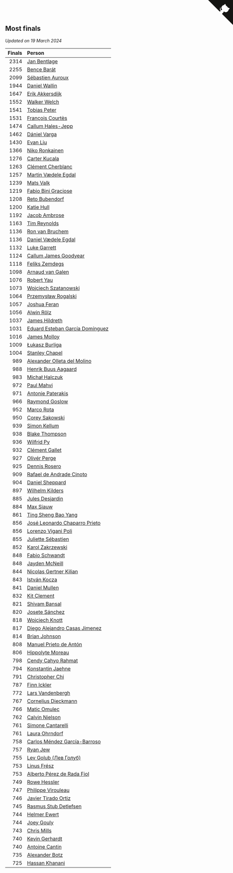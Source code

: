## Most finals

*Updated on 19 March 2024*

| Finals | Person |
| ---: | :--- |
| 2314 | [Jan Bentlage](https://www.worldcubeassociation.org/persons/2010BENT01) |
| 2255 | [Bence Barát](https://www.worldcubeassociation.org/persons/2008BARA01) |
| 2099 | [Sébastien Auroux](https://www.worldcubeassociation.org/persons/2008AURO01) |
| 1944 | [Daniel Wallin](https://www.worldcubeassociation.org/persons/2013WALL03) |
| 1647 | [Erik Akkersdijk](https://www.worldcubeassociation.org/persons/2005AKKE01) |
| 1552 | [Walker Welch](https://www.worldcubeassociation.org/persons/2011WELC01) |
| 1541 | [Tobias Peter](https://www.worldcubeassociation.org/persons/2014PETE03) |
| 1531 | [François Courtès](https://www.worldcubeassociation.org/persons/2008COUR01) |
| 1474 | [Callum Hales-Jepp](https://www.worldcubeassociation.org/persons/2012HALE01) |
| 1462 | [Dániel Varga](https://www.worldcubeassociation.org/persons/2008VARG01) |
| 1430 | [Evan Liu](https://www.worldcubeassociation.org/persons/2009LIUE01) |
| 1366 | [Niko Ronkainen](https://www.worldcubeassociation.org/persons/2010RONK01) |
| 1276 | [Carter Kucala](https://www.worldcubeassociation.org/persons/2015KUCA01) |
| 1263 | [Clément Cherblanc](https://www.worldcubeassociation.org/persons/2014CHER05) |
| 1257 | [Martin Vædele Egdal](https://www.worldcubeassociation.org/persons/2013EGDA02) |
| 1239 | [Mats Valk](https://www.worldcubeassociation.org/persons/2007VALK01) |
| 1219 | [Fabio Bini Graciose](https://www.worldcubeassociation.org/persons/2010GRAC02) |
| 1208 | [Reto Bubendorf](https://www.worldcubeassociation.org/persons/2012BUBE01) |
| 1200 | [Katie Hull](https://www.worldcubeassociation.org/persons/2010HULL01) |
| 1192 | [Jacob Ambrose](https://www.worldcubeassociation.org/persons/2010AMBR01) |
| 1163 | [Tim Reynolds](https://www.worldcubeassociation.org/persons/2005REYN01) |
| 1136 | [Ron van Bruchem](https://www.worldcubeassociation.org/persons/2003BRUC01) |
| 1136 | [Daniel Vædele Egdal](https://www.worldcubeassociation.org/persons/2013EGDA01) |
| 1132 | [Luke Garrett](https://www.worldcubeassociation.org/persons/2017GARR05) |
| 1124 | [Callum James Goodyear](https://www.worldcubeassociation.org/persons/2012GOOD02) |
| 1118 | [Feliks Zemdegs](https://www.worldcubeassociation.org/persons/2009ZEMD01) |
| 1098 | [Arnaud van Galen](https://www.worldcubeassociation.org/persons/2006GALE01) |
| 1076 | [Robert Yau](https://www.worldcubeassociation.org/persons/2009YAUR01) |
| 1073 | [Wojciech Szatanowski](https://www.worldcubeassociation.org/persons/2011SZAT01) |
| 1064 | [Przemysław Rogalski](https://www.worldcubeassociation.org/persons/2013ROGA02) |
| 1057 | [Joshua Feran](https://www.worldcubeassociation.org/persons/2011FERA01) |
| 1056 | [Alwin Rölz](https://www.worldcubeassociation.org/persons/2016ROLZ01) |
| 1037 | [James Hildreth](https://www.worldcubeassociation.org/persons/2009HILD01) |
| 1031 | [Eduard Esteban García Domínguez](https://www.worldcubeassociation.org/persons/2011EDUA01) |
| 1016 | [James Molloy](https://www.worldcubeassociation.org/persons/2011MOLL01) |
| 1009 | [Łukasz Burliga](https://www.worldcubeassociation.org/persons/2013BURL01) |
| 1004 | [Stanley Chapel](https://www.worldcubeassociation.org/persons/2016CHAP04) |
| 989 | [Alexander Olleta del Molino](https://www.worldcubeassociation.org/persons/2008OLLE01) |
| 988 | [Henrik Buus Aagaard](https://www.worldcubeassociation.org/persons/2006BUUS01) |
| 983 | [Michał Halczuk](https://www.worldcubeassociation.org/persons/2006HALC01) |
| 972 | [Paul Mahvi](https://www.worldcubeassociation.org/persons/2012MAHV01) |
| 971 | [Antonie Paterakis](https://www.worldcubeassociation.org/persons/2012PATE01) |
| 966 | [Raymond Goslow](https://www.worldcubeassociation.org/persons/2014GOSL01) |
| 952 | [Marco Rota](https://www.worldcubeassociation.org/persons/2009ROTA01) |
| 950 | [Corey Sakowski](https://www.worldcubeassociation.org/persons/2011SAKO01) |
| 939 | [Simon Kellum](https://www.worldcubeassociation.org/persons/2016KELL12) |
| 938 | [Blake Thompson](https://www.worldcubeassociation.org/persons/2010THOM03) |
| 936 | [Wilfrid Py](https://www.worldcubeassociation.org/persons/2016PYWI01) |
| 932 | [Clément Gallet](https://www.worldcubeassociation.org/persons/2004GALL02) |
| 927 | [Olivér Perge](https://www.worldcubeassociation.org/persons/2007PERG01) |
| 925 | [Dennis Rosero](https://www.worldcubeassociation.org/persons/2010ROSE03) |
| 909 | [Rafael de Andrade Cinoto](https://www.worldcubeassociation.org/persons/2007CINO01) |
| 904 | [Daniel Sheppard](https://www.worldcubeassociation.org/persons/2009SHEP01) |
| 897 | [Wilhelm Kilders](https://www.worldcubeassociation.org/persons/2010KILD02) |
| 885 | [Jules Desjardin](https://www.worldcubeassociation.org/persons/2010DESJ01) |
| 884 | [Max Siauw](https://www.worldcubeassociation.org/persons/2017SIAU02) |
| 861 | [Ting Sheng Bao Yang](https://www.worldcubeassociation.org/persons/2008BAOY01) |
| 856 | [José Leonardo Chaparro Prieto](https://www.worldcubeassociation.org/persons/2011CHAP01) |
| 856 | [Lorenzo Vigani Poli](https://www.worldcubeassociation.org/persons/2007POLI01) |
| 855 | [Juliette Sébastien](https://www.worldcubeassociation.org/persons/2014SEBA01) |
| 852 | [Karol Zakrzewski](https://www.worldcubeassociation.org/persons/2014ZAKR01) |
| 848 | [Fabio Schwandt](https://www.worldcubeassociation.org/persons/2014SCHW02) |
| 848 | [Jayden McNeill](https://www.worldcubeassociation.org/persons/2012MCNE01) |
| 844 | [Nicolas Gertner Kilian](https://www.worldcubeassociation.org/persons/2013GERT01) |
| 843 | [István Kocza](https://www.worldcubeassociation.org/persons/2005KOCZ01) |
| 841 | [Daniel Mullen](https://www.worldcubeassociation.org/persons/2016MULL04) |
| 832 | [Kit Clement](https://www.worldcubeassociation.org/persons/2008CLEM01) |
| 821 | [Shivam Bansal](https://www.worldcubeassociation.org/persons/2011BANS02) |
| 820 | [Josete Sánchez](https://www.worldcubeassociation.org/persons/2015SANC18) |
| 818 | [Wojciech Knott](https://www.worldcubeassociation.org/persons/2011KNOT01) |
| 817 | [Diego Alejandro Casas Jimenez](https://www.worldcubeassociation.org/persons/2014JIME05) |
| 814 | [Brian Johnson](https://www.worldcubeassociation.org/persons/2013JOHN10) |
| 808 | [Manuel Prieto de Antón](https://www.worldcubeassociation.org/persons/2015ANTO04) |
| 806 | [Hippolyte Moreau](https://www.worldcubeassociation.org/persons/2008MORE02) |
| 798 | [Cendy Cahyo Rahmat](https://www.worldcubeassociation.org/persons/2010RAHM02) |
| 794 | [Konstantin Jaehne](https://www.worldcubeassociation.org/persons/2015JAEH01) |
| 791 | [Christopher Chi](https://www.worldcubeassociation.org/persons/2014CHIC01) |
| 787 | [Finn Ickler](https://www.worldcubeassociation.org/persons/2012ICKL01) |
| 772 | [Lars Vandenbergh](https://www.worldcubeassociation.org/persons/2003VAND01) |
| 767 | [Cornelius Dieckmann](https://www.worldcubeassociation.org/persons/2009DIEC01) |
| 766 | [Matic Omulec](https://www.worldcubeassociation.org/persons/2010OMUL02) |
| 762 | [Calvin Nielson](https://www.worldcubeassociation.org/persons/2014NIEL03) |
| 761 | [Simone Cantarelli](https://www.worldcubeassociation.org/persons/2012CANT02) |
| 761 | [Laura Ohrndorf](https://www.worldcubeassociation.org/persons/2009OHRN01) |
| 758 | [Carlos Méndez García-Barroso](https://www.worldcubeassociation.org/persons/2010GARC02) |
| 757 | [Ryan Jew](https://www.worldcubeassociation.org/persons/2008JEWR01) |
| 755 | [Lev Golub (Лев Голуб)](https://www.worldcubeassociation.org/persons/2014HOLU01) |
| 753 | [Linus Frész](https://www.worldcubeassociation.org/persons/2011FRES01) |
| 753 | [Alberto Pérez de Rada Fiol](https://www.worldcubeassociation.org/persons/2011FIOL01) |
| 749 | [Rowe Hessler](https://www.worldcubeassociation.org/persons/2007HESS01) |
| 747 | [Philippe Virouleau](https://www.worldcubeassociation.org/persons/2008VIRO01) |
| 746 | [Javier Tirado Ortiz](https://www.worldcubeassociation.org/persons/2009TIRA01) |
| 745 | [Rasmus Stub Detlefsen](https://www.worldcubeassociation.org/persons/2014DETL01) |
| 744 | [Helmer Ewert](https://www.worldcubeassociation.org/persons/2015EWER01) |
| 744 | [Joey Gouly](https://www.worldcubeassociation.org/persons/2007GOUL01) |
| 743 | [Chris Mills](https://www.worldcubeassociation.org/persons/2014MILL04) |
| 740 | [Kevin Gerhardt](https://www.worldcubeassociation.org/persons/2013GERH01) |
| 740 | [Antoine Cantin](https://www.worldcubeassociation.org/persons/2010CANT02) |
| 735 | [Alexander Botz](https://www.worldcubeassociation.org/persons/2013BOTZ01) |
| 725 | [Hassan Khanani](https://www.worldcubeassociation.org/persons/2018KHAN26) |


<a href="https://github.com/jonatanklosko/wca_statistics" class="github-corner" aria-label="View source on Github"><svg width="80" height="80" viewBox="0 0 250 250" style="fill:#151513; color:#fff; position: absolute; top: 0; border: 0; right: 0;" aria-hidden="true"><path d="M0,0 L115,115 L130,115 L142,142 L250,250 L250,0 Z"></path><path d="M128.3,109.0 C113.8,99.7 119.0,89.6 119.0,89.6 C122.0,82.7 120.5,78.6 120.5,78.6 C119.2,72.0 123.4,76.3 123.4,76.3 C127.3,80.9 125.5,87.3 125.5,87.3 C122.9,97.6 130.6,101.9 134.4,103.2" fill="currentColor" style="transform-origin: 130px 106px;" class="octo-arm"></path><path d="M115.0,115.0 C114.9,115.1 118.7,116.5 119.8,115.4 L133.7,101.6 C136.9,99.2 139.9,98.4 142.2,98.6 C133.8,88.0 127.5,74.4 143.8,58.0 C148.5,53.4 154.0,51.2 159.7,51.0 C160.3,49.4 163.2,43.6 171.4,40.1 C171.4,40.1 176.1,42.5 178.8,56.2 C183.1,58.6 187.2,61.8 190.9,65.4 C194.5,69.0 197.7,73.2 200.1,77.6 C213.8,80.2 216.3,84.9 216.3,84.9 C212.7,93.1 206.9,96.0 205.4,96.6 C205.1,102.4 203.0,107.8 198.3,112.5 C181.9,128.9 168.3,122.5 157.7,114.1 C157.9,116.9 156.7,120.9 152.7,124.9 L141.0,136.5 C139.8,137.7 141.6,141.9 141.8,141.8 Z" fill="currentColor" class="octo-body"></path></svg></a><style>.github-corner:hover .octo-arm{animation:octocat-wave 560ms ease-in-out}@keyframes octocat-wave{0%,100%{transform:rotate(0)}20%,60%{transform:rotate(-25deg)}40%,80%{transform:rotate(10deg)}}@media (max-width:500px){.github-corner:hover .octo-arm{animation:none}.github-corner .octo-arm{animation:octocat-wave 560ms ease-in-out}}</style>
